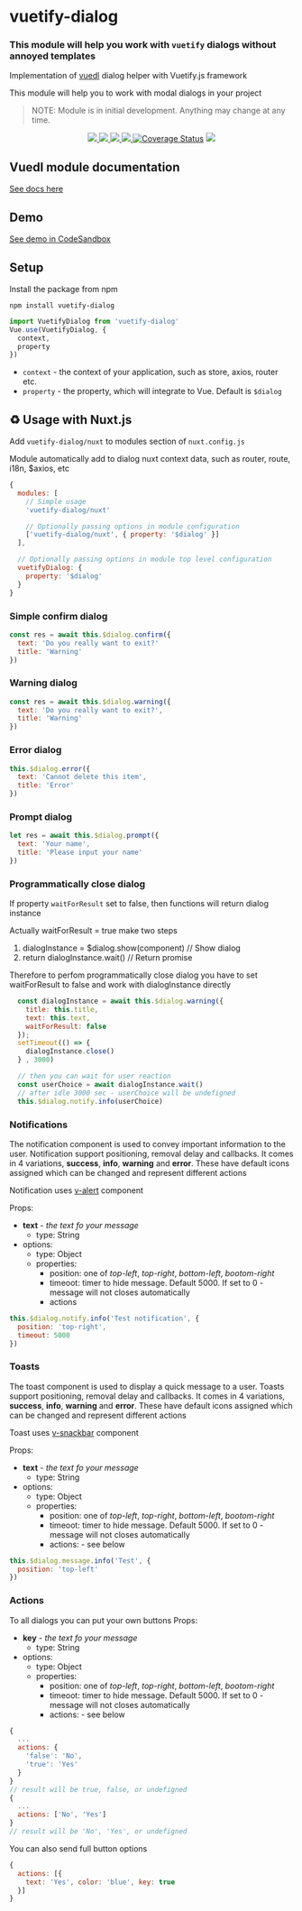 # vuetify-dialog

### This module will help you work with `vuetify` dialogs without annoyed templates

Implementation of [vuedl](https://github.com/yariksav/vuedl) dialog helper with Vuetify.js framework

This module will help you to work with modal dialogs in your project

> NOTE: Module is in initial development. Anything may change at any time.

<p align="center">
  <a href="https://npmcharts.com/compare/vuetify-dialog?minimal=true">
    <img src="http://img.shields.io/npm/dm/vuetify-dialog.svg">
  </a>
  <a href="https://www.npmjs.org/package/vuetify-dialog">
    <img src="https://img.shields.io/npm/v/vuetify-dialog.svg">
  </a>
  <a href="http://img.badgesize.io/https://unpkg.com/vuetify-dialog/dist/vuetify-dialog.js?compression=gzip&label=gzip%20size:%20JS">
    <img src="http://img.badgesize.io/https://unpkg.com/vuetify-dialog/dist/vuetify-dialog.cjs.js?compression=gzip&label=gzip%20size:%20JS">
  </a>
  <a href="LICENSE">
    <img src="https://img.shields.io/badge/License-MIT-yellow.svg">
  </a>
  <a href='https://coveralls.io/github/yariksav/vuetify-dialog'><img src='https://coveralls.io/repos/github/yariksav/vuetify-dialog/badge.svg' alt='Coverage Status' /></a>
  <a href='https://travis-ci.org/yariksav/vuetify-dialog'><img src='https://travis-ci.org/yariksav/vuetify-dialog.svg?branch=master' /></a>
</p>

## Vuedl module documentation
[See docs here](https://github.com/yariksav/vuedl#readme)

## Demo
[See demo in CodeSandbox](https://ppx57r3nnj.codesandbox.io/)

## Setup

Install the package from npm

```npm
npm install vuetify-dialog
```

```javascript
import VuetifyDialog from 'vuetify-dialog'
Vue.use(VuetifyDialog, {
  context,
  property
})
```

+ `context` - the context of your application, such as store, axios, router etc.
+ `property` - the property, which will integrate to Vue. Default is `$dialog`

## ♻️ Usage with Nuxt.js

Add `vuetify-dialog/nuxt` to modules section of `nuxt.config.js`

Module automatically add to dialog nuxt context data, such as router, route, i18n, $axios, etc

```js
{
  modules: [
    // Simple usage
    'vuetify-dialog/nuxt'

    // Optionally passing options in module configuration
    ['vuetify-dialog/nuxt', { property: '$dialog' }]
  ],

  // Optionally passing options in module top level configuration
  vuetifyDialog: {
    property: '$dialog'
  }
}
```


### Simple confirm dialog
```js
const res = await this.$dialog.confirm({
  text: 'Do you really want to exit?'
  title: 'Warning'
})
```

### Warning dialog
```js
const res = await this.$dialog.warning({
  text: 'Do you really want to exit?',
  title: 'Warning'
})
```

### Error dialog
```js
this.$dialog.error({
  text: 'Cannot delete this item',
  title: 'Error'
})
```

### Prompt dialog
```js
let res = await this.$dialog.prompt({
  text: 'Your name',
  title: 'Please input your name'
})
```

<!-- ![notification demo](https://media.giphy.com/media/w783JDQ6zdQmZl9hy5/giphy.gif) -->

### Programmatically close dialog

If property `waitForResult` set to false, then functions will return dialog instance

Actually waitForResult = true make two steps
1) dialogInstance = $dialog.show(component) // Show dialog
2) return dialogInstance.wait() // Return promise

Therefore to perfom programmatically close dialog you have to set waitForResult to false and work with dialogInstance directly

```js
  const dialogInstance = await this.$dialog.warning({
    title: this.title,
    text: this.text,
    waitForResult: false
  });
  setTimeout(() => {
    dialogInstance.close()
  } , 3000)

  // then you can wait for user reaction
  const userChoice = await dialogInstance.wait()
  // after idle 3000 sec - userChoice will be undefigned
  this.$dialog.notify.info(userChoice)
```

### Notifications
The notification component is used to convey important information to the user. 
Notification support positioning, removal delay and callbacks. It comes in 4 variations, **success**, **info**, **warning** and **error**. These have default icons assigned which can be changed and represent different actions

<!-- ![notification demo](https://media.giphy.com/media/25DEAsF1eMtqTB1Js7/giphy.gif) -->

Notification uses [v-alert](https://vuetifyjs.com/en/components/alerts) component

Props:
* **text** - _the text fo your message_
  - type: String
* options:
  - type: Object
  - properties:
    - position: one of _top-left_, _top-right_, _bottom-left_, _bootom-right_
    - timeoot: timer to hide message. Default 5000. If set to 0 - message will not closes automatically
    - actions
```js
this.$dialog.notify.info('Test notification', {
  position: 'top-right',
  timeout: 5000
})
```

### Toasts 
The toast component is used to display a quick message to a user. Toasts support positioning, removal delay and callbacks. It comes in 4 variations, **success**, **info**, **warning** and **error**. These have default icons assigned which can be changed and represent different actions

Toast uses [v-snackbar](https://vuetifyjs.com/en/components/snackbars) component

Props:
* **text** - _the text fo your message_
  - type: String
* options:
  - type: Object
  - properties:
    - position: one of _top-left_, _top-right_, _bottom-left_, _bootom-right_
    - timeoot: timer to hide message. Default 5000. If set to 0 - message will not closes automatically 
    - actions: - see below
``` javascript
this.$dialog.message.info('Test', {
  position: 'top-left'
})
```
### Actions
To all dialogs you can put your own buttons
Props:
* **key** - _the text fo your message_
  - type: String
* options:
  - type: Object
  - properties:
    - position: one of _top-left_, _top-right_, _bottom-left_, _bootom-right_
    - timeoot: timer to hide message. Default 5000. If set to 0 - message will not closes automatically 
    - actions: - see below
```js
{
  ...
  actions: {
    'false': 'No',
    'true': 'Yes'
  }
}
// result will be true, false, or undefigned
{
  ...
  actions: ['No', 'Yes']
}
// result will be 'No', 'Yes', or undefigned

```
You can also send full button options
```js
{
  actions: [{
    text: 'Yes', color: 'blue', key: true
  }]
}
```


[npm-image]: https://img.shields.io/npm/v/vuetify-dialog.svg?style=flat-square
[npm-url]: https://npmjs.org/package/vuetify-dialog
